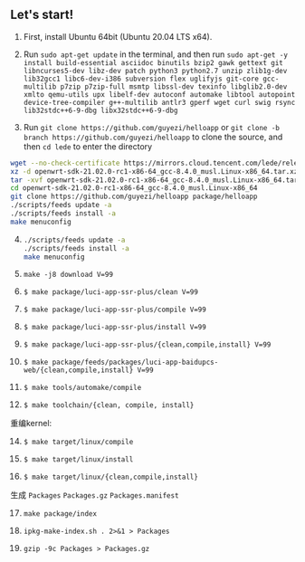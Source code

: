 Let's start!
---
1. First, install Ubuntu 64bit (Ubuntu 20.04 LTS x64).

2. Run `sudo apt-get update` in the terminal, and then run
    `
    sudo apt-get -y install build-essential asciidoc binutils bzip2 gawk gettext git libncurses5-dev libz-dev patch python3 python2.7 unzip zlib1g-dev lib32gcc1 libc6-dev-i386 subversion flex uglifyjs git-core gcc-multilib p7zip p7zip-full msmtp libssl-dev texinfo libglib2.0-dev xmlto qemu-utils upx libelf-dev autoconf automake libtool autopoint device-tree-compiler g++-multilib antlr3 gperf wget curl swig rsync lib32stdc++6-9-dbg libx32stdc++6-9-dbg
    `

3. Run `git clone https://github.com/guyezi/helloapp` or `git clone -b branch https://github.com/guyezi/helloapp` to clone the source, and then `cd lede` to enter the directory

```bash
wget --no-check-certificate https://mirrors.cloud.tencent.com/lede/releases/21.02.0-rc1/targets/x86/64/openwrt-sdk-21.02.0-rc1-x86-64_gcc-8.4.0_musl.Linux-x86_64.tar.xz
xz -d openwrt-sdk-21.02.0-rc1-x86-64_gcc-8.4.0_musl.Linux-x86_64.tar.xz
tar -xvf openwrt-sdk-21.02.0-rc1-x86-64_gcc-8.4.0_musl.Linux-x86_64.tar
cd openwrt-sdk-21.02.0-rc1-x86-64_gcc-8.4.0_musl.Linux-x86_64
git clone https://github.com/guyezi/helloapp package/helloapp
./scripts/feeds update -a
./scripts/feeds install -a
make menuconfig
```

4. ```bash
   ./scripts/feeds update -a
   ./scripts/feeds install -a
   make menuconfig
   ```

5. ```make -j8 download V=99```

6. ```$ make package/luci-app-ssr-plus/clean V=99```

8. ```$ make package/luci-app-ssr-plus/compile V=99```

9. ```$ make package/luci-app-ssr-plus/install V=99```
 
10. ```$ make package/luci-app-ssr-plus/{clean,compile,install} V=99```
 
11. ```$ make package/feeds/packages/luci-app-baidupcs-web/{clean,compile,install} V=99```
 
12. ```$ make tools/automake/compile```

13. ```$ make toolchain/{clean, compile, install}```

重编kernel:

14. ```$ make target/linux/compile```

15. ```$ make target/linux/install```

16. ```$ make target/linux/{clean,compile,install}```

生成 `Packages` `Packages.gz` `Packages.manifest`

17. ```make package/index```

18. ```ipkg-make-index.sh . 2>&1 > Packages```

20. ```gzip -9c Packages > Packages.gz```


